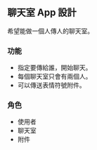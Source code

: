 ## 聊天室 App 設計

希望能做一個人傳人的聊天室。

### 功能

* 指定要傳給誰，開始聊天。
* 每個聊天室只會有兩個人。
* 可以傳送表情符號附件。

### 角色

* 使用者
* 聊天室
* 附件

